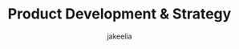 ---
layout: person
image: jake.jpg
name: Jake Elia
author: jakeelia
title: Product Development & Strategy
order: 9

social: 
  - account: twitter
    username: LeylandJacob
  - account: facebook
    username: leylandjacob
  - account: github
    username: leylandjacob
  - account: instagram
    username: leylandjacob
  - account: rdio
    username: leylandjacob

bio: "Jack of all trades, master of none, and always building something. Most likely to walk up to you and say \"Let me pitch you an idea.\" Connoisseur of most liquids."
---